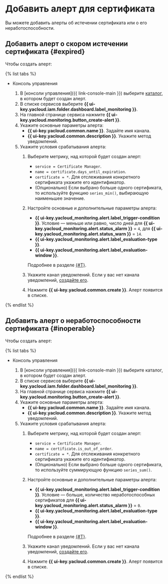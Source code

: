 # Добавить алерт для сертификата

Вы можете добавить алерты об истечении сертификата или о его неработоспособности.

## Добавить алерт о скором истечении сертификата {#expired}

Чтобы создать алерт:

{% list tabs %}

- Консоль управления

  1. В [консоли управления]({{ link-console-main }}) выберите [каталог](../../resource-manager/concepts/resources-hierarchy.md#folder), в котором будет создан алерт.
  1. В списке сервисов выберите **{{ ui-key.yacloud.iam.folder.dashboard.label_monitoring }}**.
  1. На главной странице сервиса нажмите **{{ ui-key.yacloud.monitoring.button_create-alert }}**.
  1. Укажите основные параметры алерта:
     * **{{ ui-key.yacloud.common.name }}**. Задайте имя канала.
     * **{{ ui-key.yacloud.common.description }}**. Укажите метод уведомлений.
  1. Укажите условия срабатывания алерта:
     1. Выберите метрику, над которой будет создан алерт:
        * `service = Certificate Manager`.
        * `name = certificate.days_until_expiration`.
        * `certificate = *`. Для отслеживания конкретного сертификата укажите его идентификатор.
        * (Опционально) Если выбрано больше одного сертификата, то используйте функцию `series_min()`, выбирающую наименьшее значение.
     1. Настройте основные и дополнительные параметры алерта:
        * **{{ ui-key.yacloud_monitoring.alert.label_trigger-condition }}**. Условие — меньше или равно, число дней для **{{ ui-key.yacloud_monitoring.alert.status_alarm }}** = `4`, для **{{ ui-key.yacloud_monitoring.alert.status_warn }}** = `14`. 
        * **{{ ui-key.yacloud_monitoring.alert.label_evaluation-type }}**.
        * **{{ ui-key.yacloud_monitoring.alert.label_evaluation-window }}**.

        
        Подробнее в разделе [{#T}](../../monitoring/concepts/alerting/alert.md#condition).


     1. Укажите канал уведомлений. Если у вас нет канала уведомлений, [создайте его](../../monitoring/operations/alert/create-channel.md).
     1. Нажмите **{{ ui-key.yacloud.common.create }}**. Алерт появится в списке.

{% endlist %}

## Добавить алерт о неработоспособности сертификата {#inoperable}

Чтобы создать алерт:

{% list tabs %}

- Консоль управления

  1. В [консоли управления]({{ link-console-main }}) выберите каталог, в котором будет создан алерт.
  1. В списке сервисов выберите **{{ ui-key.yacloud.iam.folder.dashboard.label_monitoring }}**.
  1. На главной странице сервиса нажмите **{{ ui-key.yacloud.monitoring.button_create-alert }}**.
  1. Укажите основные параметры алерта:
     * **{{ ui-key.yacloud.common.name }}**. Задайте имя канала.
     * **{{ ui-key.yacloud.common.description }}**. Укажите метод уведомлений.
  1. Укажите условия срабатывания алерта:
     1. Выберите метрику, над которой будет создан алерт:
        * `service = Certificate Manager`.
        * `name = certificate.is_out_of_order`.
        * `certificate = *`. Для отслеживания конкретного сертификата укажите его идентификатор.
        * (Опционально) Если выбрано больше одного сертификата, то используйте суммирующую функцию `series_sum()`.
     1. Настройте основные и дополнительные параметры алерта:
        * **{{ ui-key.yacloud_monitoring.alert.label_trigger-condition }}**. Условие — больше, количество неработоспособных сертификатов для **{{ ui-key.yacloud_monitoring.alert.status_alarm }}** = `0`. 
        * **{{ ui-key.yacloud_monitoring.alert.label_evaluation-type }}**.
        * **{{ ui-key.yacloud_monitoring.alert.label_evaluation-window }}**.

        
        Подробнее в разделе [{#T}](../../monitoring/concepts/alerting/alert.md#condition). 


     1. Укажите канал уведомлений. Если у вас нет канала уведомлений, [создайте его](../../monitoring/operations/alert/create-channel.md).
     1. Нажмите **{{ ui-key.yacloud.common.create }}**. Алерт появится в списке.

{% endlist %}